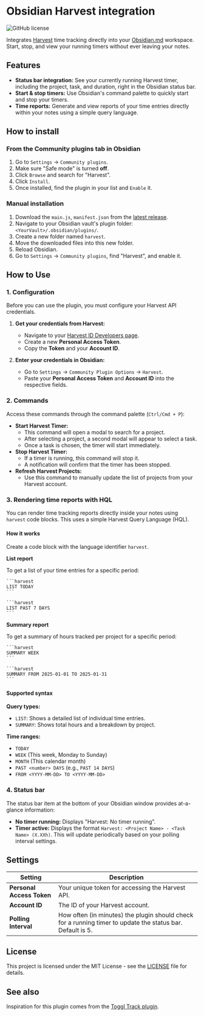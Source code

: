 # Obsidian Harvest integration

![GitHub license](https://img.shields.io/github/license/nwbort/obsidian-harvest)

Integrates [Harvest](https://www.getharvest.com/) time tracking directly into your [Obsidian.md](https://obsidian.md) workspace. Start, stop, and view your running timers without ever leaving your notes.

## Features

*   **Status bar integration:** See your currently running Harvest timer, including the project, task, and duration, right in the Obsidian status bar.
*   **Start & stop timers:** Use Obsidian's command palette to quickly start and stop your timers.
*   **Time reports:** Generate and view reports of your time entries directly within your notes using a simple query language.

## How to install

### From the Community plugins tab in Obsidian

1.  Go to `Settings` -> `Community plugins`.
2.  Make sure "Safe mode" is turned **off**.
3.  Click `Browse` and search for "Harvest".
4.  Click `Install`.
5.  Once installed, find the plugin in your list and `Enable` it.

### Manual installation

1.  Download the `main.js`, `manifest.json` from the [latest release](https://github.com/nwbort/obsidian-harvest/releases).
2.  Navigate to your Obsidian vault's plugin folder: `<YourVault>/.obsidian/plugins/`.
3.  Create a new folder named `harvest`.
4.  Move the downloaded files into this new folder.
5.  Reload Obsidian.
6.  Go to `Settings` -> `Community plugins`, find "Harvest", and enable it.

## How to Use

### 1. Configuration

Before you can use the plugin, you must configure your Harvest API credentials.

1.  **Get your credentials from Harvest:**
    *   Navigate to your [Harvest ID Developers page](https://id.getharvest.com/developers).
    *   Create a new **Personal Access Token**.
    *   Copy the **Token** and your **Account ID**.

2.  **Enter your credentials in Obsidian:**
    *   Go to `Settings` -> `Community Plugin Options` -> `Harvest`.
    *   Paste your **Personal Access Token** and **Account ID** into the respective fields.

### 2. Commands

Access these commands through the command palette (`Ctrl/Cmd + P`):

*   **Start Harvest Timer:**
    *   This command will open a modal to search for a project.
    *   After selecting a project, a second modal will appear to select a task.
    *   Once a task is chosen, the timer will start immediately.
*   **Stop Harvest Timer:**
    *   If a timer is running, this command will stop it.
    *   A notification will confirm that the timer has been stopped.
*   **Refresh Harvest Projects:**
    *   Use this command to manually update the list of projects from your Harvest account.

### 3. Rendering time reports with HQL

You can render time tracking reports directly inside your notes using `harvest` code blocks. This uses a simple Harvest Query Language (HQL).

#### How it works

Create a code block with the language identifier `harvest`.

**List report**

To get a list of your time entries for a specific period:

````
```harvest
LIST TODAY
```
````

````
```harvest
LIST PAST 7 DAYS
```
````

**Summary report**

To get a summary of hours tracked per project for a specific period:

````
```harvest
SUMMARY WEEK
```
````

````
```harvest
SUMMARY FROM 2025-01-01 TO 2025-01-31
```
````

#### Supported syntax

**Query types:**
*   `LIST`: Shows a detailed list of individual time entries.
*   `SUMMARY`: Shows total hours and a breakdown by project.

**Time ranges:**
*   `TODAY`
*   `WEEK` (This week, Monday to Sunday)
*   `MONTH` (This calendar month)
*   `PAST <number> DAYS` (e.g., `PAST 14 DAYS`)
*   `FROM <YYYY-MM-DD> TO <YYYY-MM-DD>`


### 4. Status bar

The status bar item at the bottom of your Obsidian window provides at-a-glance information:
*   **No timer running:** Displays "Harvest: No timer running".
*   **Timer active:** Displays the format `Harvest: <Project Name> - <Task Name> (X.XXh)`. This will update periodically based on your polling interval settings.

## Settings

| Setting                 | Description                                                                                               |
| ----------------------- | --------------------------------------------------------------------------------------------------------- |
| **Personal Access Token** | Your unique token for accessing the Harvest API.                                                          |
| **Account ID**            | The ID of your Harvest account.                                                                           |
| **Polling Interval**      | How often (in minutes) the plugin should check for a running timer to update the status bar. Default is 5. |

## License

This project is licensed under the MIT License - see the [LICENSE](LICENSE) file for details.

## See also

Inspiration for this plugin comes from the [Toggl Track plugin](https://github.com/mcndt/obsidian-toggl-integration).
